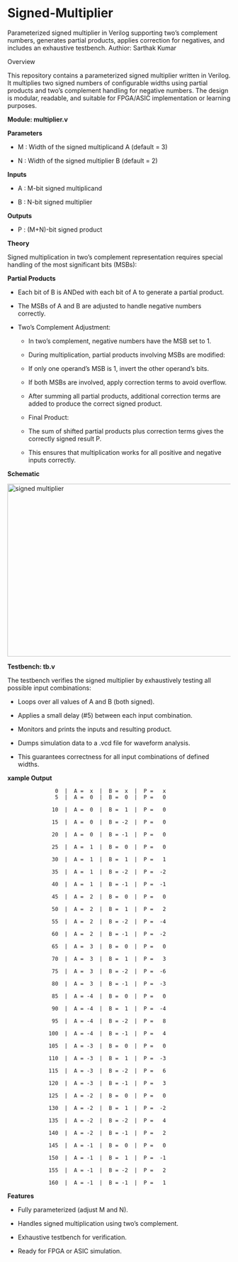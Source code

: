 # Signed-Multiplier
Parameterized signed multiplier in Verilog supporting two’s complement numbers, generates partial products, applies correction for negatives, and includes an exhaustive testbench.
Authior: Sarthak Kumar

Overview

  This repository contains a parameterized signed multiplier written in Verilog.
  It multiplies two signed numbers of configurable widths using partial products and two’s complement handling for negative numbers. The design is modular, readable, and suitable for FPGA/ASIC implementation or    learning purposes.

**Module: multiplier.v**

**Parameters**

  - M : Width of the signed multiplicand A (default = 3)
  
  - N : Width of the signed multiplier B (default = 2)

**Inputs**

  - A : M-bit signed multiplicand
  
  - B : N-bit signed multiplier

**Outputs**

  - P : (M+N)-bit signed product

**Theory**

Signed multiplication in two’s complement representation requires special handling of the most significant bits (MSBs):

 **Partial Products**
  
  - Each bit of B is ANDed with each bit of A to generate a partial product.
    
  - The MSBs of A and B are adjusted to handle negative numbers correctly.
    
  - Two’s Complement Adjustment:
    
    * In two’s complement, negative numbers have the MSB set to 1.
    
    * During multiplication, partial products involving MSBs are modified:
    
    * If only one operand’s MSB is 1, invert the other operand’s bits.
    
    * If both MSBs are involved, apply correction terms to avoid overflow.
    
    - After summing all partial products, additional correction terms are added to produce the correct signed product.
    
    - Final Product:
    
    * The sum of shifted partial products plus correction terms gives the correctly signed result P.
    
    * This ensures that multiplication works for all positive and negative inputs correctly.

**Schematic**

<img width="1891" height="389" alt="signed multiplier" src="https://github.com/user-attachments/assets/6d0b5587-8a9c-458c-813d-e34dac61e29e" />

**Testbench: tb.v**

  The testbench verifies the signed multiplier by exhaustively testing all possible input combinations:
  
  - Loops over all values of A and B (both signed).
  
  - Applies a small delay (#5) between each input combination.
  
  - Monitors and prints the inputs and resulting product.
  
  - Dumps simulation data to a .vcd file for waveform analysis.
  
  - This guarantees correctness for all input combinations of defined widths.

**xample Output**

                   0  |  A =  x  |  B =  x  |  P =   x
                   5  |  A =  0  |  B =  0  |  P =   0
                   
                  10  |  A =  0  |  B =  1  |  P =   0
                  
                  15  |  A =  0  |  B = -2  |  P =   0
                  
                  20  |  A =  0  |  B = -1  |  P =   0
                  
                  25  |  A =  1  |  B =  0  |  P =   0
                  
                  30  |  A =  1  |  B =  1  |  P =   1
                  
                  35  |  A =  1  |  B = -2  |  P =  -2
                  
                  40  |  A =  1  |  B = -1  |  P =  -1
                  
                  45  |  A =  2  |  B =  0  |  P =   0
                  
                  50  |  A =  2  |  B =  1  |  P =   2
                  
                  55  |  A =  2  |  B = -2  |  P =  -4
                  
                  60  |  A =  2  |  B = -1  |  P =  -2
                  
                  65  |  A =  3  |  B =  0  |  P =   0
                  
                  70  |  A =  3  |  B =  1  |  P =   3
                  
                  75  |  A =  3  |  B = -2  |  P =  -6
                  
                  80  |  A =  3  |  B = -1  |  P =  -3
                  
                  85  |  A = -4  |  B =  0  |  P =   0
                  
                  90  |  A = -4  |  B =  1  |  P =  -4
                  
                  95  |  A = -4  |  B = -2  |  P =   8
                  
                 100  |  A = -4  |  B = -1  |  P =   4
                 
                 105  |  A = -3  |  B =  0  |  P =   0
                 
                 110  |  A = -3  |  B =  1  |  P =  -3
                 
                 115  |  A = -3  |  B = -2  |  P =   6
                 
                 120  |  A = -3  |  B = -1  |  P =   3
                 
                 125  |  A = -2  |  B =  0  |  P =   0
                 
                 130  |  A = -2  |  B =  1  |  P =  -2
                 
                 135  |  A = -2  |  B = -2  |  P =   4
                 
                 140  |  A = -2  |  B = -1  |  P =   2
                 
                 145  |  A = -1  |  B =  0  |  P =   0
                 
                 150  |  A = -1  |  B =  1  |  P =  -1
                 
                 155  |  A = -1  |  B = -2  |  P =   2
                 
                 160  |  A = -1  |  B = -1  |  P =   1

**Features**

  - Fully parameterized (adjust M and N).
  
  - Handles signed multiplication using two’s complement.
  
  - Exhaustive testbench for verification.
  
  - Ready for FPGA or ASIC simulation.
                   
